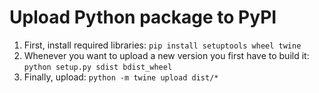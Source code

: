# Upload Python package to PyPI

1.  First, install required libraries: `pip install setuptools wheel twine`
2.  Whenever you want to upload a new version you first have to build it: `python setup.py sdist bdist_wheel`
3.  Finally, upload: `python -m twine upload dist/*`


